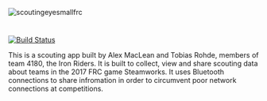 ![scoutingeyesmallfrc](https://cloud.githubusercontent.com/assets/8658063/24182582/11ed77d0-0e80-11e7-8ec2-6f5a9ec4e431.png)
#
[![Build Status](https://travis-ci.org/IronRiders/FRC-Scouting-App.svg?branch=master)](https://travis-ci.org/IronRiders/FRC-Scouting-App)

This is a scouting app built by Alex MacLean and Tobias Rohde, members of team 4180, the Iron Riders. It is built to collect, view and share scouting data about teams in the 2017 FRC game Steamworks. It uses Bluetooth connections to share infromation in order to circumvent poor network connections at competitions.


